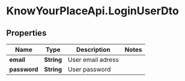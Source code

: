 # KnowYourPlaceApi.LoginUserDto

## Properties

| Name         | Type       | Description       | Notes |
| ------------ | ---------- | ----------------- | ----- |
| **email**    | **String** | User email adress |
| **password** | **String** | User password     |
